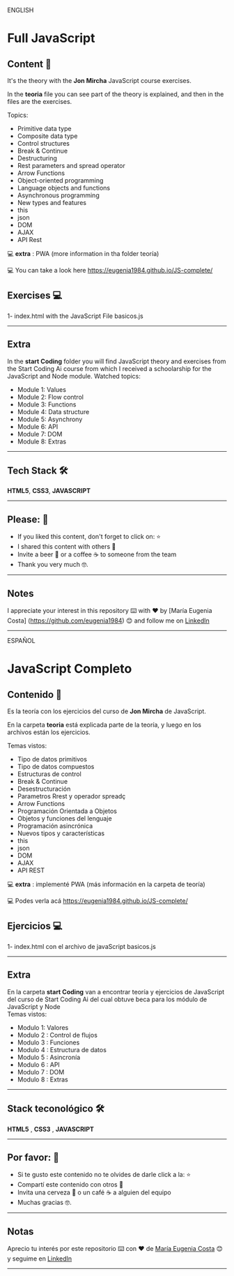 ENGLISH

# Full JavaScript


## Content 📖

It's the theory with the **Jon Mircha** JavaScript course exercises. <br>

In the **teoria** file you can see part of the theory is explained, and then in the files are the exercises. <br>

Topics:

* Primitive data type
* Composite data type
* Control structures
* Break & Continue
* Destructuring
* Rest parameters and spread operator
* Arrow Functions
* Object-oriented programming
* Language objects and functions
* Asynchronous programming
* New types and features
* this
* json
* DOM
* AJAX
* API Rest

:computer: **extra** :  PWA (more information in tha folder teoría)

:computer: You can take a look here https://eugenia1984.github.io/JS-complete/

## Exercises :computer:

1- index.html with the JavaScript File basicos.js <br>

---

## Extra

In the **start Coding** folder you will find JavaScript theory and exercises from the Start Coding Ai course from which I received a schoolarship for the JavaScript and Node module.
Watched topics:
   * Module 1: Values
   * Module 2: Flow control
   * Module 3: Functions
   * Module 4: Data structure
   * Module 5: Asynchrony
   * Module 6: API
   * Module 7: DOM
   * Module 8: Extras
   

---

## Tech Stack 🛠️

**HTML5**, **CSS3**, **JAVASCRIPT**

---

## Please: 🎁

* If you liked this content, don't forget to click on: ⭐
* I shared this content with others 📢
* Invite a beer 🍺 or a coffee ☕ to someone from the team
* Thank you very much 🤓.

---

## Notes

I appreciate your interest in this repository ⌨️ with ❤️ by [María Eugenia Costa] (https://github.com/eugenia1984) 😊 and follow me on [LinkedIn](http://www.linkedin.com/in/maríaeugeniacosta)



---


ESPAÑOL

# JavaScript Completo


## Contenido 📖

Es la teoría con los ejercicios del curso de **Jon Mircha** de JavaScript. <br>

En la carpeta **teoria** está explicada parte de la teoría, y luego en los archivos están los ejercicios. <br>

Temas vistos:

* Tipo de datos primitivos
* Tipo de datos compuestos
* Estructuras de control
* Break & Continue
* Desestructuración
* Parametros Rrest y operador spreadç
* Arrow Functions
* Programación Orientada a Objetos
* Objetos y funciones del lenguaje
* Programación asincrónica
* Nuevos tipos y características
* this
* json
* DOM
* AJAX
* API REST

:computer: **extra** : implementé PWA (más información en la carpeta de teoría)

:computer: Podes verla acá https://eugenia1984.github.io/JS-complete/


## Ejercicios :computer:

1- index.html con el archivo de javaScript basicos.js <br>


---

## Extra

En la carpeta **start Coding** van a encontrar teoría y ejercicios de JavaScript del curso de Start Coding Ai del cual obtuve beca para los módulo de JavaScript y Node<br>
Temas vistos:
   * Modulo 1: Valores
   * Modulo 2 : Control de flujos
   * Modulo 3 : Funciones
   * Modulo 4 : Estructura de datos
   * Modulo 5 : Asincronía
   * Modulo 6 : API
   * Modulo 7 : DOM
   * Modulo 8 : Extras


---


## Stack teconológico  🛠️

**HTML5** , **CSS3** , **JAVASCRIPT**

---

## Por favor: 🎁

* Si te gusto este contenido no te olvides de darle click a la:  ⭐
* Compartí este contenido con otros 📢
* Invita una cerveza 🍺 o un café ☕ a alguien del equipo 
* Muchas gracias 🤓.

---

## Notas

Aprecio tu interés por este repositorio ⌨️  con ❤️ de [María Eugenia Costa](https://github.com/eugenia1984) 😊 y seguime en  [LinkedIn](http://www.linkedin.com/in/maríaeugeniacosta) 


---
